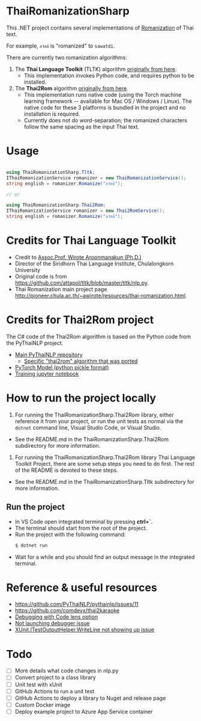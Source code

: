 # ThaiRomanizationSharp

This .NET project contains several implementations of [Romanization](https://en.wikipedia.org/wiki/Romanization) of Thai text.

For example, `สวัสดี` is "romanized" to `sawatdi`.

There are currently two romanization algorithms:

1. The **Thai Language Toolkit** (TLTK) algorithm [originally from here](https://github.com/attapol/tltk).
    - This implementation invokes Python code, and requires python to be installed.
1. The **Thai2Rom** algorithm [originally from here](https://github.com/PyThaiNLP/pythainlp).
    - This implementation runs native code (using the Torch machine learning framework -- available for Mac OS / Windows / Linux). The native code for these 3 platforms is bundled in the project and no installation is required.
    - Currently does not do word-separation; the romanized characters follow the same spacing as the input Thai text.

# Usage

```csharp

using ThaiRomanizationSharp.Tltk;
IThaiRomanizationService romanizer = new ThaiRomanizationService();
string english = romanizer.Romanize("สวัสดี"); 

// or

using ThaiRomanizationSharp.Thai2Rom;
IThaiRomanizationService romanizer = new Thai2RomService();
string english = romanizer.Romanize("สวัสดี"); 
```

# Credits for Thai Language Toolkit

- Credit to [Assoc.Prof. Wirote Aroonmanakun (Ph.D.)](http://pioneer.chula.ac.th/~awirote/)
- Director of the Siridhorn Thai Language Institute, Chulalongkorn University
- Original code is from https://github.com/attapol/tltk/blob/master/tltk/nlp.py.
- Thai Romanization main project page http://pioneer.chula.ac.th/~awirote/resources/thai-romanization.html.

# Credits for Thai2Rom project

The C# code of the Thai2Rom algorithm is based on the Python code from the PyThaiNLP project.

- [Main PyThaiNLP repository](https://github.com/PyThaiNLP/pythainlp)
   - [Specific "thai2rom" algorithm that was ported](https://github.com/PyThaiNLP/pythainlp/blob/a1028b5799fd8edd7dc8118e7457a12e60ffc467/pythainlp/transliterate/thai2rom.py)
- [PyTorch Model (python pickle format)](https://raw.githubusercontent.com/artificiala/thai-romanization/master/notebook/thai2rom-pytorch-attn-v0.1.tar)
- [Training jupyter notebook](https://github.com/artificiala/thai-romanization/blob/master/notebook/thai_romanize_pytorch_seq2seq_attention.ipynb)

# How to run the project locally

1. For running the ThaiRomanizationSharp.Thai2Rom library, either reference it from your project, or run the unit tests as normal via the `dotnet` command line, Visual Studio Code, or Visual Studio.
  - See the README.md in the ThaiRomanizationSharp.Thai2Rom subdirectory for more information.
1. For running the ThaiRomanizationSharp.Thai2Rom library Thai Language Toolkit Project, there are some setup steps you need to do first. The rest of the README is devoted to these steps.
  - See the README.md in the ThaiRomanizationSharp.Tltk subdirectory for more information.

## Run the project

- In VS Code open integrated terminal by pressing **ctrl+`**.
- The terminal should start from the root of the project.
- Run the project with the following command:
  ```sh
  $ dotnet run
  ```
- Wait for a while and you should find an output message in the integrated terminal.

# Reference & useful resources

- https://github.com/PyThaiNLP/pythainlp/issues/11
- https://github.com/comdevx/thai2karaoke
- [Debugging with Code lens option](https://github.com/formulahendry/vscode-dotnet-test-explorer#debugging-alpha)
- [Not launching debugger issue](https://github.com/formulahendry/vscode-dotnet-test-explorer/issues/247)
- [XUnit.ITestOutputHelper.WriteLine not showing up issue](https://github.com/formulahendry/vscode-dotnet-test-explorer/issues/94)

# Todo

- [ ] More details what code changes in nlp.py
- [ ] Convert project to a class library
- [ ] Unit test with xUnit
- [ ] GitHub Actions to run a unit test
- [ ] GitHub Actions to deploy a library to Nuget and release page
- [ ] Custom Docker image
- [ ] Deploy example project to Azure App Service container
